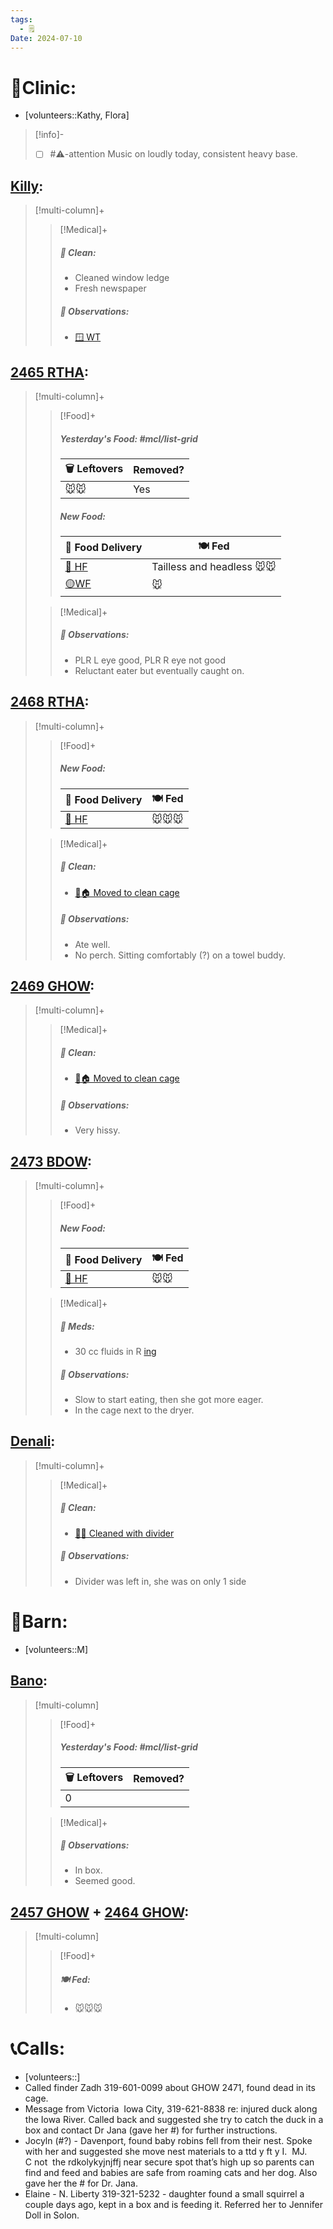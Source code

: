 ```yaml
---
tags:
  - 🗒️
Date: 2024-07-10
---
```


# 🏥Clinic:
- [volunteers::Kathy, Flora]

> [!info]-
> - [ ] #⚠️-attention Music on loudly today, consistent heavy base.

## [Killy](../RARE%20Birds/Ed%20Birds/Killy.md):
> [!multi-column]+
>
>> [!Medical]+
>>##### 🫧 Clean:
>> - Cleaned window ledge
>> - Fresh newspaper
>>
>> ##### 🔭 Observations:
>> - [🪟 WT](../Admin/Codes/Window%20time.md)

## [2465 RTHA](../RARE%20Birds/2465%20RTHA.md):
> [!multi-column]+
>
>> [!Food]+
>> ##### Yesterday's Food: #mcl/list-grid
>> |🗑️ Leftovers| Removed?
>> |---|---|
>>|🐭🐭|Yes
>>
>> ##### New Food:
>> |🚚 Food Delivery| 🍽️ Fed|
>> |---|---|
>>|[🫱 HF](../Admin/Codes/Handfed.md)|Tailless and headless 🐭🐭|
>>|[🟡WF](../Admin/Codes/Whole%20food.md)|🐭
>
>> [!Medical]+
>> ##### 🔭 Observations:
>> - PLR L eye good, PLR R eye not good
>> - Reluctant eater but eventually caught on.

## [2468 RTHA](../RARE%20Birds/2468%20RTHA.md):
> [!multi-column]+
>
>> [!Food]+
>> ##### New Food:
>> |🚚 Food Delivery| 🍽️ Fed|
>> |---|---|
>>|[🫱 HF](../Admin/Codes/Handfed.md)|🐭🐭🐭
>
>> [!Medical]+
>>##### 🫧 Clean:
>> - [🧼🏠 Moved to clean cage](../Admin/Codes/Moved%20to%20clean%20cage.md)
>>
>> ##### 🔭 Observations:
>> - Ate well.
>> - No perch. Sitting comfortably (?) on a towel buddy.

## [2469 GHOW](../RARE%20Birds/2469%20GHOW.md):
> [!multi-column]+
>
>> [!Medical]+
>>##### 🫧 Clean:
>> - [🧼🏠 Moved to clean cage](../Admin/Codes/Moved%20to%20clean%20cage.md)
>>
>> ##### 🔭 Observations:
>> - Very hissy.

## [2473 BDOW](../RARE%20Birds/2473%20BDOW.md):
> [!multi-column]+
>
>> [!Food]+
>> ##### New Food:
>> |🚚 Food Delivery| 🍽️ Fed|
>> |---|---|
>>|[🫱 HF](../Admin/Codes/Handfed.md)|🐭🐭|
>
>> [!Medical]+
>> ##### 💊 Meds:
>> - 30 cc fluids in R [ing](../Admin/Codes/inguinals.md)
>>
>> ##### 🔭 Observations:
>> - Slow to start eating, then she got more eager.
>> - In the cage next to the dryer.

## [Denali](../RARE%20Birds/Ed%20Birds/Denali.md):
> [!multi-column]+
>
>> [!Medical]+
>>##### 🫧 Clean:
>> - [🧼➗ Cleaned with divider](../Admin/Codes/Cleaned%20with%20divider.md)
>>
>> ##### 🔭 Observations:
>> - Divider was left in, she was on only 1 side

# 🏡Barn:
- [volunteers::M]

## [Bano](../RARE%20Birds/Ed%20Birds/Bano.md):
> [!multi-column]
>
>> [!Food]+
>> ##### Yesterday's Food: #mcl/list-grid
>> |🗑️ Leftovers| Removed?
>> |---|---|
>>|0|
>
>> [!Medical]+
>> ##### 🔭 Observations:
>> - In box.
>> - Seemed good.

## [2457 GHOW](../RARE%20Birds/2457%20GHOW.md) + [2464 GHOW](../RARE%20Birds/2464%20GHOW.md):
> [!multi-column]
>
>> [!Food]+
>> ##### 🍽️ Fed:
>> - 🐭🐭🐭
>

# 📞Calls:
- [volunteers::]
- Called finder Zadh 319-601-0099 about GHOW 2471, found dead in its cage.
- Message from Victoria  Iowa City, 319-621-8838 re: injured duck along the Iowa River. Called back and suggested she try to catch the duck in a box and contact Dr Jana (gave her #) for further instructions.
- Jocyln (#?) - Davenport, found baby robins fell from their nest. Spoke with her and suggested she move nest materials to a ttd y ft y I.  MJ.     C not  the rdkolykyjnjffj near secure spot that’s high up so parents can find and feed and babies are safe from roaming cats and her dog. Also gave her the # for Dr. Jana.
- Elaine - N. Liberty 319-321-5232 - daughter found a small squirrel a couple days ago, kept in a box and is feeding it. Referred her to Jennifer Doll in Solon.